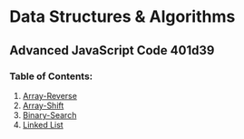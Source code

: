 # Data Structures & Algorithms 
## Advanced JavaScript Code 401d39

### Table of Contents:
1. [Array-Reverse](./code-challenges/array-reverse/README.md)
2. [Array-Shift](./code-challenges/array-shift/README.md)
3. [Binary-Search](./code-challenges/binary-search/README.md)
4. [Linked List](./code-challenges/linked-list/README.md)